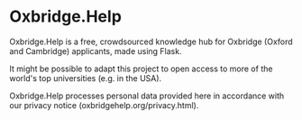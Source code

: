 # Oxbridge.Help
Oxbridge.Help is a free, crowdsourced knowledge hub for Oxbridge (Oxford and Cambridge) applicants, made using Flask.

It might be possible to adapt this project to open access to more of the world's top universities (e.g. in the USA).

Oxbridge.Help processes personal data provided here in accordance with our privacy notice (oxbridgehelp.org/privacy.html).
